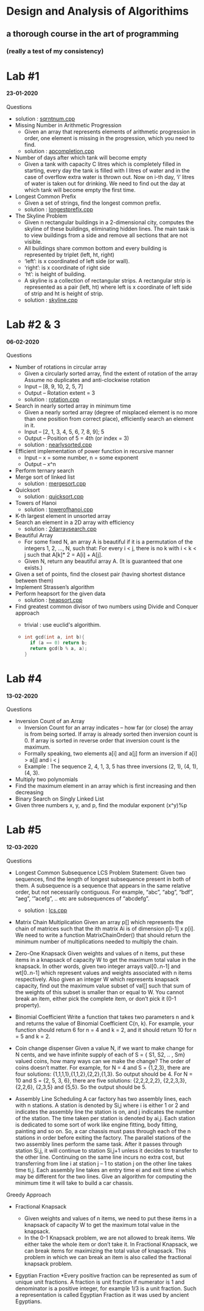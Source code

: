 
# Design and Analysis of Algorithims

## a thorough course in the art of programming

### (really a test of my consistency)

# Lab #1

#### 23-01-2020

Questions


  * solution : [sqrntnum.cpp](https://github.com/LearningMonkey61/DAA/blob/master/sqrtnum.cpp)
* Missing Number in Arithmetic Progression
  * Given an array that represents elements of arithmetic progression in order, one element is missing in the progression, which you need to find.
  * solution : [apcompletion.cpp](https://github.com/LearningMonkey61/DAA/blob/master/apcompletion.cpp)
* Number of days after which tank will become empty
  * Given a tank with capacity C litres which is completely filled in starting, every day the tank is filled with l litres of water and in the case of overflow extra water is thrown out. Now on i-th day, ‘i’ litres of water is taken out for drinking. We need to find out the day at which tank will become empty the first time.
* Longest Common Prefix
  * Given a set of strings, find the longest common prefix.
  * solution : [longestprefix.cpp](https://github.com/LearningMonkey61/DAA/blob/master/longestprefix.cpp)
* The Skyline Problem
  * Given n rectangular buildings in a 2-dimensional city, computes the skyline of these buildings, eliminating hidden lines. The main task is to view buildings from a side and remove all sections that are not visible.
  * All buildings share common bottom and every building is represented by triplet (left, ht, right)
  * ‘left’: is x coordinated of left side (or wall).
  * ‘right’: is x coordinate of right side
  * ‘ht’: is height of building.
  * A skyline is a collection of rectangular strips. A rectangular strip is represented as a pair (left, ht) where left is x coordinate of left side of strip and ht is height of strip.
  * solution : [skyline.cpp](https://github.com/LearningMonkey61/DAA/blob/master/skyline.cpp)

# Lab #2 & 3

#### 06-02-2020

Questions

* Number of rotations in circular array
  * Given a circularly sorted array, find the extent of rotation of the array Assume no duplicates and anti-clockwise rotation
  * Input – [8, 9, 10, 2, 5, 7]
  * Output – Rotation extent = 3
  * solution :  [rotation.cpp](https://github.com/LearningMonkey61/DAA/blob/master/rotation.cpp)
* Search in nearly sorted array in minimum time
  * Given a nearly sorted array (degree of misplaced element is no more than one position from correct place), efficiently search an element in it.
  * Input – [2, 1, 3, 4, 5, 6, 7, 8, 9]; 5
  * Output – Position of 5 = 4th (or index = 3)
  * solution :  [nearlysorted.cpp](https://github.com/LearningMonkey61/DAA/blob/master/nearlysorted.cpp)
* Efficient implementation of power function in recursive manner
  * Input – x = some number, n = some exponent
  * Output – x^n
* Perform ternary search
* Merge sort of linked list
  * solution :  [mergesort.cpp](https://github.com/LearningMonkey61/DAA/blob/master/mergesort.cpp)
* Quicksort
  * solution : [quicksort.cpp](https://github.com/LearningMonkey61/DAA/blob/master/quicksort.cpp)
* Towers of Hanoi
  * solution : [towerofhanoi.cpp](https://github.com/LearningMonkey61/DAA/blob/master/towerofhanoi.cpp)
* K-th largest element in unsorted array
* Search an element in a 2D array with efficiency
  * solution : [2darraysearch.cpp](https://github.com/LearningMonkey61/DAA/blob/master/2darraysearch.cpp)
* Beautiful Array
  * For some fixed N, an array A is beautiful if it is a permutation of the integers 1, 2, ..., N, such that: For every i < j, there is no k with i < k < j such that A[k]* 2 = A[i] + A[j].
  * Given N, return any beautiful array A.  (It is guaranteed that one exists.)
* Given a set of points, find the closest pair (having shortest distance between them)
* Implement Strassen’s algorithm
* Perform heapsort for the given data
  * solution : [heapsort.cpp](https://github.com/LearningMonkey61/DAA/blob/master/heapsort.cpp)
* Find greatest common divisor of two numbers using Divide and Conquer approach
  * trivial : use euclid's algorithim.

  * ```cpp
    int gcd(int a, int b){
      if (a == 0) return b;
      return gcd(b % a, a);
    }
      ```

# Lab #4

#### 13-02-2020

Questions

* Inversion Count of an Array
  * Inversion Count for an array indicates – how far (or close) the array is from being sorted. If array is already sorted then inversion count is 0. If array is sorted in reverse order that inversion count is the maximum.
  * Formally speaking, two elements a[i] and a[j] form an inversion if a[i] &gt; a[j] and i &lt; j
  * Example : The sequence 2, 4, 1, 3, 5 has three inversions (2, 1), (4, 1), (4, 3).
* Multiply two polynomials
* Find the maximum element in an array which is first increasing and then decreasing
* Binary Search on Singly Linked List
* Given three numbers x, y, and p, find the modular exponent (x^y)%p

# Lab #5

#### 12-03-2020

Questions

* Longest Common Subsequence
    LCS Problem Statement: Given two sequences, find the length of longest subsequence present in both of them. A subsequence is a sequence that appears in the same relative order, but not necessarily contiguous. For example, “abc”, “abg”, “bdf”, “aeg”, ‘”acefg”, .. etc are subsequences of “abcdefg”.
     * solution :  [lcs.cpp](./lcs.cpp)

*	Matrix Chain Multiplication
    Given an array p[] which represents the chain of matrices such that the ith matrix Ai is of dimension p[i-1] x p[i]. We need to write a function MatrixChainOrder() that should return the minimum number of multiplications needed to multiply the chain.

*	Zero-One Knapsack
    Given weights and values of n items, put these items in a knapsack of capacity W to get the maximum total value in the knapsack. In other words, given two integer arrays val[0..n-1] and wt[0..n-1] which represent values and weights associated with n items respectively. Also given an integer W which represents knapsack capacity, find out the maximum value subset of val[] such that sum of the weights of this subset is smaller than or equal to W. You cannot break an item, either pick the complete item, or don’t pick it (0-1 property).

* Binomial Coefficient
    Write a function that takes two parameters n and k and returns the value of Binomial Coefficient C(n, k). For example, your function should return 6 for n = 4 and k = 2, and it should return 10 for n = 5 and k = 2.

*	Coin change dispenser
    Given a value N, if we want to make change for N cents, and we have infinite supply of each of S = { S1, S2, .. , Sm} valued coins, how many ways can we make the change? The order of coins doesn’t matter.
    For example, for N = 4 and S = {1,2,3}, there are four solutions: {1,1,1,1},{1,1,2},{2,2},{1,3}. So output should be 4. For N = 10 and S = {2, 5, 3, 6}, there are five solutions: {2,2,2,2,2}, {2,2,3,3}, {2,2,6}, {2,3,5} and {5,5}. So the output should be 5.

*	Assembly Line Scheduling
    A car factory has two assembly lines, each with n stations. A station is denoted by Si,j where i is either 1 or 2 and indicates the assembly line the station is on, and j indicates the number of the station. The time taken per station is denoted by ai,j. Each station is dedicated to some sort of work like engine fitting, body fitting, painting and so on. So, a car chassis must pass through each of the n stations in order before exiting the factory. The parallel stations of the two assembly lines perform the same task. After it passes through station Si,j, it will continue to station Si,j+1 unless it decides to transfer to the other line. Continuing on the same line incurs no extra cost, but transferring from line i at station j – 1 to station j on the other line takes time ti,j. Each assembly line takes an entry time ei and exit time xi which may be different for the two lines. Give an algorithm for computing the minimum time it will take to build a car chassis.

Greedy Approach

* Fractional Knapsack
    * Given weights and values of n items, we need to put these items in a knapsack of capacity W to get the maximum total    value in the knapsack.
    * In the 0-1 Knapsack problem, we are not allowed to break items. We either take the whole item or don’t take it.
    In Fractional Knapsack, we can break items for maximizing the total value of knapsack. This problem in which we can     break an item is also called the fractional knapsack problem.

* Egyptian Fraction
    *Every positive fraction can be represented as sum of unique unit fractions. A fraction is unit fraction if numerator is 1 and denominator is a positive integer, for example 1/3 is a unit fraction. Such a representation is called Egyptian Fraction as it was used by ancient Egyptians.
